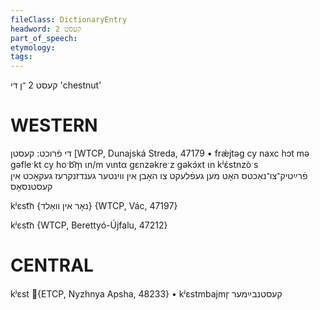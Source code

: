 ```yaml
---
fileClass: DictionaryEntry
headword: קעסט 2
part_of_speech: 
etymology: 
tags: 
---
```

קעסט 2
־ן
די
'chestnut'

WESTERN
========

די פֿרוכט: קעסטן [WTCP, Dunajská Streda, 47179
	•	frǽjtəg cy naxc hɔt mə gəfleˑkt cy hoˑb͡m̩ ɩn/m vɩntα gɛnzəkreˑz gəkɔ́xt ɩn kʲɛ́stnzòˑs פֿרײַטיק־צו־נאַכטס האָט מען געפֿלעקט צו האָבן אין ווינטער גענדזנקרעז געקאָכט אין קעסטנסאָס

kʲɛst͡n {נאָר אין וואַלד} {WTCP, Vác, 47197}

kʲɛst͡n {WTCP, Berettyó-Újfalu, 47212}

CENTRAL
========

kʲɛst {ETCP, Nyzhnya Apsha, 48233}
	•	kʲɛstmbajmr̩ קעסטנבײַמער